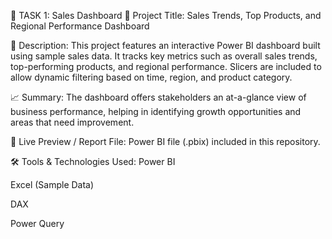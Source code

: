 🔹 TASK 1: Sales Dashboard
📌 Project Title:
Sales Trends, Top Products, and Regional Performance Dashboard

📄 Description:
This project features an interactive Power BI dashboard built using sample sales data. It tracks key metrics such as overall sales trends, top-performing products, and regional performance. Slicers are included to allow dynamic filtering based on time, region, and product category.

📈 Summary:
The dashboard offers stakeholders an at-a-glance view of business performance, helping in identifying growth opportunities and areas that need improvement.

🔗 Live Preview / Report File:
Power BI file (.pbix) included in this repository.

🛠️ Tools & Technologies Used:
Power BI

Excel (Sample Data)

DAX

Power Query
